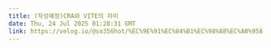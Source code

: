 ```yaml
---
title: (작성예정)CRA와 VITE의 차이
date: Thu, 24 Jul 2025 01:28:31 GMT
link: https://velog.io/@so356hot/%EC%9E%91%EC%84%B1%EC%98%88%EC%A0%958.-CRA%EC%99%80-VITE%EC%9D%98-%EC%B0%A8%EC%9D%B4
---
```



